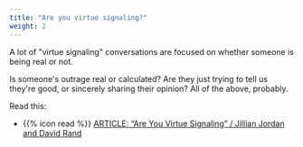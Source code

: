 ```yaml
---
title: "Are you virtue signaling?"
weight: 2
---
```


A lot of "virtue signaling" conversations are focused on whether someone is being real or not.

Is someone's outrage real or calculated? Are they just trying to tell us they're good, or sincerely sharing their opinion? All of the above, probably.

Read this:

- {{% icon read %}} [ARTICLE: “Are You Virtue Signaling” / Jillian Jordan and David Rand](https://www.nytimes.com/2019/03/30/opinion/sunday/virtue-signaling.html)
